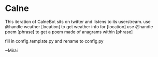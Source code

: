 # Calne

This iteration of CalneBot sits on twitter and listens to its userstream. 
use @handle weather [location] to get weather info for [location]
use @handle poem [phrase] to get a poem made of anagrams within [phrase]

fill in config_template.py and rename to config.py

~Mirai
